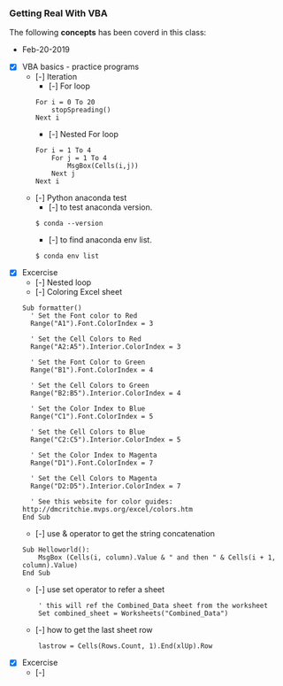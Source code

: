 ### Getting Real With VBA ###

The following **concepts** has been coverd in this class:
* Feb-20-2019

* [x] VBA basics - practice programs
	* [-] Iteration
		* [-] For loop
		```
		For i = 0 To 20
			stopSpreading()
		Next i
		```
		* [-] Nested For loop
		```
		For i = 1 To 4
			For j = 1 To 4
				MsgBox(Cells(i,j))
			Next j
		Next i
		```
	* [-] Python anaconda test
		* [-] to test anaconda version.
		```
		$ conda --version
		```
		* [-] to find anaconda env list.
		```
		$ conda env list
		```
* [x] Excercise
	* [-] Nested loop
	* [-] Coloring Excel sheet
	```
	Sub formatter()
	  ' Set the Font color to Red
	  Range("A1").Font.ColorIndex = 3

	  ' Set the Cell Colors to Red
	  Range("A2:A5").Interior.ColorIndex = 3

	  ' Set the Font Color to Green
	  Range("B1").Font.ColorIndex = 4

	  ' Set the Cell Colors to Green
	  Range("B2:B5").Interior.ColorIndex = 4

	  ' Set the Color Index to Blue
	  Range("C1").Font.ColorIndex = 5

	  ' Set the Cell Colors to Blue
	  Range("C2:C5").Interior.ColorIndex = 5

	  ' Set the Color Index to Magenta
	  Range("D1").Font.ColorIndex = 7

	  ' Set the Cell Colors to Magenta
	  Range("D2:D5").Interior.ColorIndex = 7

	  ' See this website for color guides: http://dmcritchie.mvps.org/excel/colors.htm
	End Sub
	```
	* [-] use & operator to get the string concatenation
	```
	Sub Helloworld():
    	MsgBox (Cells(i, column).Value & " and then " & Cells(i + 1, column).Value)
	End Sub
	```
	* [-] use set operator to refer a sheet
	```
		' this will ref the Combined_Data sheet from the worksheet
		Set combined_sheet = Worksheets("Combined_Data")
	```
	* [-] how to get the last sheet row
	```
		lastrow = Cells(Rows.Count, 1).End(xlUp).Row
	```
* [x] Excercise
	* [-] 
